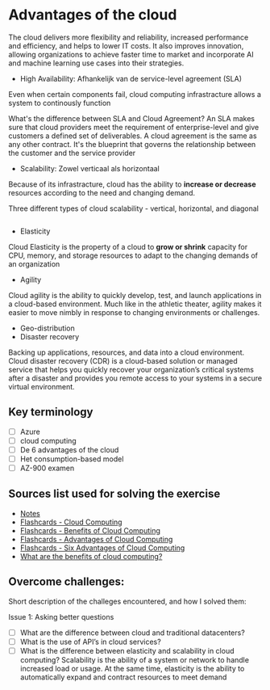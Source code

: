 # Advantages of the cloud

The cloud delivers more flexibility and reliability, increased performance and efficiency, and helps to lower IT costs. It also improves innovation, allowing organizations to achieve faster time to market and incorporate AI and machine learning use cases into their strategies.

- High Availability: Afhankelijk van de service-level agreement (SLA)

Even when certain components fail, cloud computing infrastracture allows a system to continously function

What's the difference between SLA and Cloud Agreement?
An SLA makes sure that cloud providers meet the requirement of enterprise-level and give customers a defined set of deliverables. A cloud agreement is the same as any other contract. It's the blueprint that governs the relationship between the customer and the service provider

- Scalability: Zowel verticaal als horizontaal

Because of its infrastracture, cloud has the ability to **increase or decrease** resources according to the need and changing demand.

Three different types of cloud scalability - vertical, horizontal, and diagonal

![]()

- Elasticity

Cloud Elasticity is the property of a cloud to **grow or shrink** capacity for CPU, memory, and storage resources to adapt to the changing demands of an organization

- Agility

Cloud agility is the ability to quickly develop, test, and launch applications in a cloud-based environment. Much like in the athletic theater, agility makes it easier to move nimbly in response to changing environments or challenges.

- Geo-distribution
- Disaster recovery

Backing up applications, resources, and data into a cloud environment. Cloud disaster recovery (CDR) is a cloud-based solution or managed service that helps you quickly recover your organization’s critical systems after a disaster and provides you remote access to your systems in a secure virtual environment.

## Key terminology

- [ ] Azure
- [ ] cloud computing
- [ ] De 6 advantages of the cloud
- [ ] Het consumption-based model
- [ ] AZ-900 examen

## Sources list used for solving the exercise

- [Notes](https://drive.google.com/drive/folders/1OtQ_wYxGEuVkk2XZKPJAU1GY6BQS7u8k)
- [Flashcards - Cloud Computing](https://quizlet.com/57880501/cloud-computing-flash-cards/)
- [Flashcards - Benefits of Cloud Computing](https://quizlet.com/512792539/benefits-of-cloud-computing-flash-cards/)
- [Flashcards - Advantages of Cloud Computing](https://quizlet.com/192612722/advantages-of-cloud-computing-flash-cards/)
- [Flashcards - Six Advantages of Cloud Computing](https://quizlet.com/br/505489857/six-advantages-of-cloud-computing-flash-cards/)
- [What are the benefits of cloud computing?](https://www.ibm.com/topics/cloud-computing-benefits)

## Overcome challenges:

Short description of the challeges encountered, and how I solved them:

Issue 1: Asking better questions

- [ ] What are the difference between cloud and traditional datacenters?
- [ ] What is the use of API’s in cloud services?
- [ ] What is the difference between elasticity and scalability in cloud computing? Scalability is the ability of a system or network to handle increased load or usage. At the same time, elasticity is the ability to automatically expand and contract resources to meet demand
